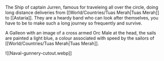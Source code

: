 The Ship of captain Jurren, famous for traveleing all over the circle, doing long distance deliveries from [[World/Countries/Tuas Merah|Tuas Merah]] to [[Astaria]]. They are a heardy band who can look after themselves, you have to be to make such a long journey so frequently and survive.

A Galleon with an image of a cross armed Orc Male at the head, the sails are painted a light blue, a colour associated with speed by the sailors of [[World/Countries/Tuas Merah|Tuas Merah]]. 

![[Naval-gunnery-cutout.webp]]